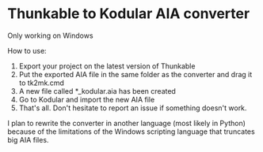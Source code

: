 # Thunkable to Kodular AIA converter

Only working on Windows

How to use:
 1. Export your project on the latest version of Thunkable
 2. Put the exported AIA file in the same folder as the converter and drag it to tk2mk.cmd
 3. A new file called *_kodular.aia has been created
 4. Go to Kodular and import the new AIA file
 5. That's all. Don't hesitate to report an issue if something doesn't work.

I plan to rewrite the converter in another language (most likely in Python) because of the limitations of the Windows scripting language that truncates big AIA files.
